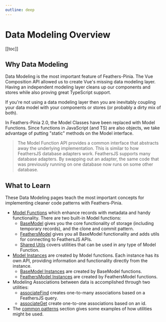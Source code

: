 ```yaml
---
outline: deep
---
```


<script setup>
import Badge from '../components/Badge.vue'

import BlockQuote from '../components/BlockQuote.vue'
</script>

# Data Modeling Overview

[[toc]]

## Why Data Modeling

Data Modeling is the most important feature of Feathers-Pinia. The Vue Composition API allowed us to create Vue's
missing data modeling layer. Having an independent modeling layer cleans up our components and stores while also proving
great TypeScript support.

If you're not using a data modeling layer then you are inevitably coupling your data model with your components or
stores (or probably a dirty mix of both).

In Feathers-Pinia 2.0, the Model Classes have been replaced with Model Functions. Since functions in JavaScript (and TS)
are also objects, we take advantage of putting "static" methods on the Model interface.

<BlockQuote label="The Power of Interfaces">

The Model Function API provides a common interface that abstracts away the underlying implementation. This is similar
to how FeathersJS database adapters work. FeathersJS supports many database adapters. By swapping out an adapter, the
same code that was previously running on one database now runs on some other database.

</BlockQuote>

## What to Learn

These Data Modeling pages teach the most important concepts for implementing cleaner code patterns with Feathers-Pinia.

- [Model Functions](/guide/model-functions) which enhance records with metadata and handy functionality. There are two
built-in Model functions:
  - [BaseModel](/guide/use-base-model) gives you the core functionality of storage (including temporary records), and
  the clone and commit pattern.
  - [FeathersModel](/guide/use-feathers-model) gives you all BaseModel functionality and adds utils for connecting to
  FeathersJS APIs.
  - [Shared Utils](/guide/model-functions-shared) covers utilities that can be used in any type of Model Function.
- [Model Instances](/guide/model-instances) are created by Model functions. Each instance has its own API, providing
information and functionality directly from the instance.
  - [BaseModel Instances](/guide/use-base-model-instances) are created by BaseModel functions.
  - [FeathersModel Instances](/guide/use-feathers-model-instances) are created by FeathersModel functions.
- Modeling Associations between data is accomplished through two utilities:
  - [associateFind](/guide/associate-find) creates one-to-many associations based on a FeathersJS query.
  - [associateGet](/guide/associate-get) create one-to-one associations based on an id.
- The [common patterns](/guide/common-patterns) section gives some examples of how utilities might be used.

